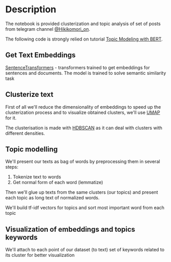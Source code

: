 # Description

The notebook is provided clusterization and topic analysis of set of posts from telegram channel [@Hikikomori_on](https://t.me/hikikomori_on).

The following code is strongly relied on tutorial [Topic Modeling with BERT](https://towardsdatascience.com/topic-modeling-with-bert-779f7db187e6).


## Get Text Embeddings

[SentenceTransformers](https://www.sbert.net/index.html) - transformers trained to get embeddings for sentences and documents.
The model is trained to solve semantic similarity task

## Clusterize text

First of all we'll reduce the dimensionality of embeddings to speed up the clusterization process and to visualize obtained clusters, we'll use [UMAP](https://umap-learn.readthedocs.io/en/latest/) for it.

The clusterisation is made with [HDBSCAN](https://hdbscan.readthedocs.io/en/latest/index.html) as it can deal with clusters with different densities.

## Topic modelling

We'll present our texts as bag of words by preprocessing them in several steps:
1. Tokenize text to words
2. Get normal form of each word (lemmatize)

Then we'll glue up texts from the same clusters (our topics) and present each topic as long text of normalized words.

We'll build tf-idf vectors for topics and sort most important word from each topic

## Visualization of embeddings and topics keywords

We'll attach to each point of our dataset (to text) set of keywords related to its cluster for better visualization


